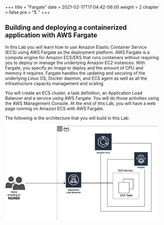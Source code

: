 +++
title = "Fargate"
date = 2021-02-17T17:04:42-06:00
weight = 2
chapter = false
pre = "<b>1. </b>"
+++

## Building and deploying a containerized application with AWS Fargate

In this Lab you will learn how to use Amazon Elastic Container Service (ECS) using AWS Fargate as the deployment platform. AWS Fargate is a compute engine for Amazon ECS/EKS that runs containers without requiring you to deploy or manage the underlying Amazon EC2 instances. With Fargate, you specify an image to deploy and the amount of CPU and memory it requires. Fargate handles the updating and securing of the underlying Linux OS, Docker daemon, and ECS agent as well as all the infrastructure capacity management and scaling.

You will create an ECS cluster, a task definition, an Application Load Balancer and a service using AWS Fargate. You will do those activities using the AWS Management Console. At the end of this Lab, you will have a web page running on Amazon ECS with AWS Fargate. 

The following is the architecture that you will build in this Lab:

<img src="images/Picture1.png" alt="drawing" width="500"/>
